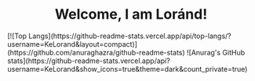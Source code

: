 <H1 style="text-align:center;">Welcome, I am Loránd!</H1>
[![Top Langs](https://github-readme-stats.vercel.app/api/top-langs/?username=KeLorand&layout=compact)](https://github.com/anuraghazra/github-readme-stats)
![Anurag's GitHub stats](https://github-readme-stats.vercel.app/api?username=KeLorand&show_icons=true&theme=dark&count_private=true)
